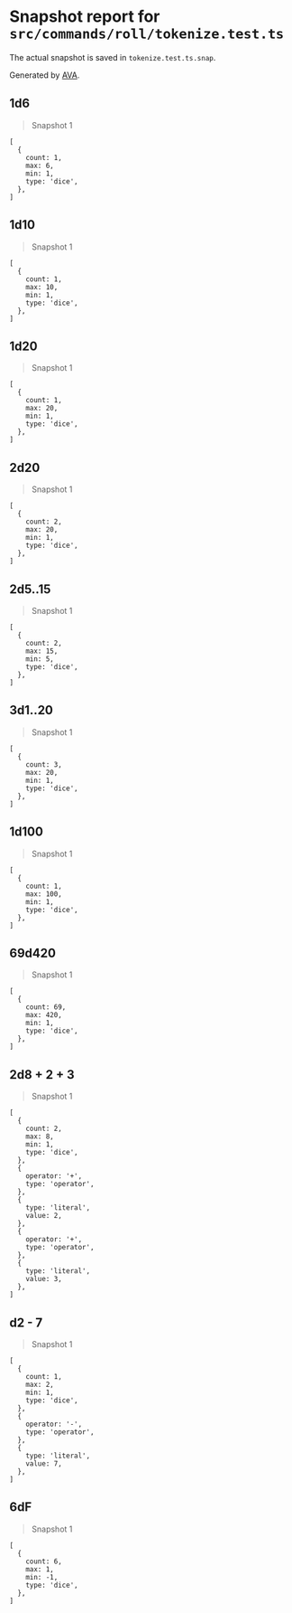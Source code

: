 # Snapshot report for `src/commands/roll/tokenize.test.ts`

The actual snapshot is saved in `tokenize.test.ts.snap`.

Generated by [AVA](https://avajs.dev).

## 1d6

> Snapshot 1

    [
      {
        count: 1,
        max: 6,
        min: 1,
        type: 'dice',
      },
    ]

## 1d10

> Snapshot 1

    [
      {
        count: 1,
        max: 10,
        min: 1,
        type: 'dice',
      },
    ]

## 1d20

> Snapshot 1

    [
      {
        count: 1,
        max: 20,
        min: 1,
        type: 'dice',
      },
    ]

## 2d20

> Snapshot 1

    [
      {
        count: 2,
        max: 20,
        min: 1,
        type: 'dice',
      },
    ]

## 2d5..15

> Snapshot 1

    [
      {
        count: 2,
        max: 15,
        min: 5,
        type: 'dice',
      },
    ]

## 3d1..20

> Snapshot 1

    [
      {
        count: 3,
        max: 20,
        min: 1,
        type: 'dice',
      },
    ]

## 1d100

> Snapshot 1

    [
      {
        count: 1,
        max: 100,
        min: 1,
        type: 'dice',
      },
    ]

##   69d420  

> Snapshot 1

    [
      {
        count: 69,
        max: 420,
        min: 1,
        type: 'dice',
      },
    ]

## 2d8 + 2 + 3

> Snapshot 1

    [
      {
        count: 2,
        max: 8,
        min: 1,
        type: 'dice',
      },
      {
        operator: '+',
        type: 'operator',
      },
      {
        type: 'literal',
        value: 2,
      },
      {
        operator: '+',
        type: 'operator',
      },
      {
        type: 'literal',
        value: 3,
      },
    ]

## d2 - 7

> Snapshot 1

    [
      {
        count: 1,
        max: 2,
        min: 1,
        type: 'dice',
      },
      {
        operator: '-',
        type: 'operator',
      },
      {
        type: 'literal',
        value: 7,
      },
    ]

## 6dF

> Snapshot 1

    [
      {
        count: 6,
        max: 1,
        min: -1,
        type: 'dice',
      },
    ]
